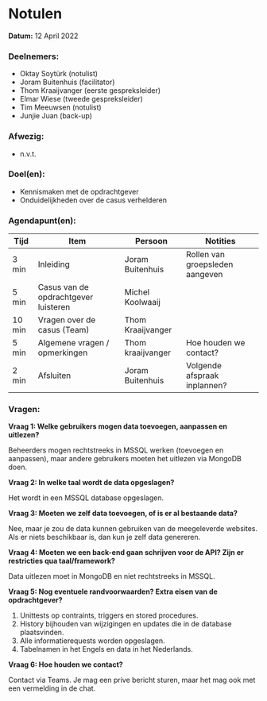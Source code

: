 # Notulen

**Datum:** 12 April 2022

### Deelnemers:

- Oktay Soytürk (notulist)
- Joram Buitenhuis (facilitator)
- Thom Kraaijvanger (eerste gespreksleider)
- Elmar Wiese (tweede gespreksleider)
- Tim Meeuwsen (notulist)
- Junjie Juan (back-up)

### Afwezig:

- n.v.t.

### Doel(en):

- Kennismaken met de opdrachtgever
- Onduidelijkheden over de casus verhelderen

### Agendapunt(en):

| Tijd   | Item                                 | Persoon           | Notities                        |
|--------|--------------------------------------|-------------------|---------------------------------|
| 3 min  | Inleiding                            | Joram Buitenhuis  | Rollen van groepsleden aangeven |
| 5 min  | Casus van de opdrachtgever luisteren | Michel Koolwaaij  |                                 |
| 10 min | Vragen over de casus (Team)          | Thom Kraaijvanger |                                 |
| 5 min  | Algemene vragen / opmerkingen        | Thom kraaijvanger | Hoe houden we contact?          |
| 2 min  | Afsluiten                            | Joram Buitenhuis  | Volgende afspraak inplannen?    |

### Vragen:

**Vraag 1: Welke gebruikers mogen data toevoegen, aanpassen en uitlezen?**

Beheerders mogen rechtstreeks in MSSQL werken (toevoegen en aanpassen), maar andere gebruikers moeten het uitlezen via MongoDB doen.

**Vraag 2: In welke taal wordt de data opgeslagen?**

Het wordt in een MSSQL database opgeslagen.

**Vraag 3: Moeten we zelf data toevoegen, of is er al bestaande data?**

Nee, maar je zou de data kunnen gebruiken van de meegeleverde websites. Als er niets beschikbaar is, dan kun je zelf data genereren.

**Vraag 4: Moeten we een back-end gaan schrijven voor de API? Zijn er restricties qua taal/framework?**

Data uitlezen moet in MongoDB en niet rechtstreeks in MSSQL.

**Vraag 5: Nog eventuele randvoorwaarden? Extra eisen van de opdrachtgever?**
1. Unittests op contraints, triggers en stored procedures.
2. History bijhouden van wijzigingen en updates die in de database plaatsvinden.
3. Alle informatierequests worden opgeslagen.
4. Tabelnamen in het Engels en data in het Nederlands.

**Vraag 6: Hoe houden we contact?**

Contact via Teams. Je mag een prive bericht sturen, maar het mag ook met een vermelding in de chat.
